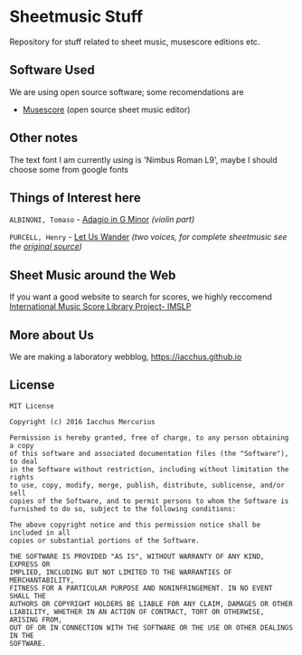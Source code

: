 # Sheetmusic Stuff

Repository for stuff related to sheet music, musescore editions etc.

## Software Used

We are using open source software; some recomendations are

* [Musescore](https://musescore.org) (open source sheet music editor)


## Other notes

The text font I am currently using is 'Nimbus Roman L9', maybe I should choose
some from google fonts

## Things of Interest here

`ALBINONI, Tomaso` - [Adagio in G Minor](https://github.com/iacchus/sheet-music-stuff/tree/master/ALBINONI%2C%20Tomaso/adagio_in_g_minor) *(violin part)*

`PURCELL, Henry` - [Let Us Wander](https://github.com/iacchus/sheet-music-stuff/tree/master/PURCELL%2C%20Henry/let_us_wander) *(two voices, for complete sheetmusic see the [original source](https://github.com/iacchus/sheet-music-stuff/blob/master/PURCELL%2C%20Henry/let_us_wander/originalsource_henry_purcell_6_vocal_duets.pdf))*

## Sheet Music around the Web

If you want a good website to search for scores, we highly reccomend [International Music Score Library Project- IMSLP](http://imslp.org/)

## More about Us

We are making a laboratory webblog, https://iacchus.github.io

## License

```
MIT License

Copyright (c) 2016 Iacchus Mercurius

Permission is hereby granted, free of charge, to any person obtaining a copy
of this software and associated documentation files (the "Software"), to deal
in the Software without restriction, including without limitation the rights
to use, copy, modify, merge, publish, distribute, sublicense, and/or sell
copies of the Software, and to permit persons to whom the Software is
furnished to do so, subject to the following conditions:

The above copyright notice and this permission notice shall be included in all
copies or substantial portions of the Software.

THE SOFTWARE IS PROVIDED "AS IS", WITHOUT WARRANTY OF ANY KIND, EXPRESS OR
IMPLIED, INCLUDING BUT NOT LIMITED TO THE WARRANTIES OF MERCHANTABILITY,
FITNESS FOR A PARTICULAR PURPOSE AND NONINFRINGEMENT. IN NO EVENT SHALL THE
AUTHORS OR COPYRIGHT HOLDERS BE LIABLE FOR ANY CLAIM, DAMAGES OR OTHER
LIABILITY, WHETHER IN AN ACTION OF CONTRACT, TORT OR OTHERWISE, ARISING FROM,
OUT OF OR IN CONNECTION WITH THE SOFTWARE OR THE USE OR OTHER DEALINGS IN THE
SOFTWARE.
```
